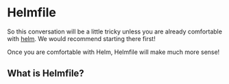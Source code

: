 # Helmfile

So this conversation will be a little tricky unless you are already comfortable
with [helm](./helm.md). We would recommend starting there first!

Once you are comfortable with Helm, Helmfile will make much more sense!

## What is Helmfile?

